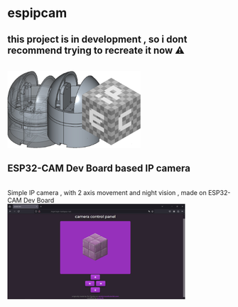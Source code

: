 # espipcam
 ## this project is in development , so i dont recommend trying to recreate it now ⚠
 <br> <img src="res/header.png" alt="drawing" width="300"/>
 ## ESP32-CAM Dev Board based IP camera
 <br> Simple IP camera , with 2 axis movement and night vision , made on ESP32-CAM Dev Board
 <br> <img src="res/screenshot.png" alt="screenshot" width="400"/>
